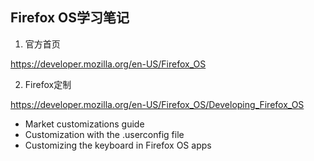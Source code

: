 ## Firefox OS学习笔记

1. 官方首页

https://developer.mozilla.org/en-US/Firefox_OS

2. Firefox定制

https://developer.mozilla.org/en-US/Firefox_OS/Developing_Firefox_OS

* Market customizations guide
* Customization with the .userconfig file
* Customizing the keyboard in Firefox OS apps

